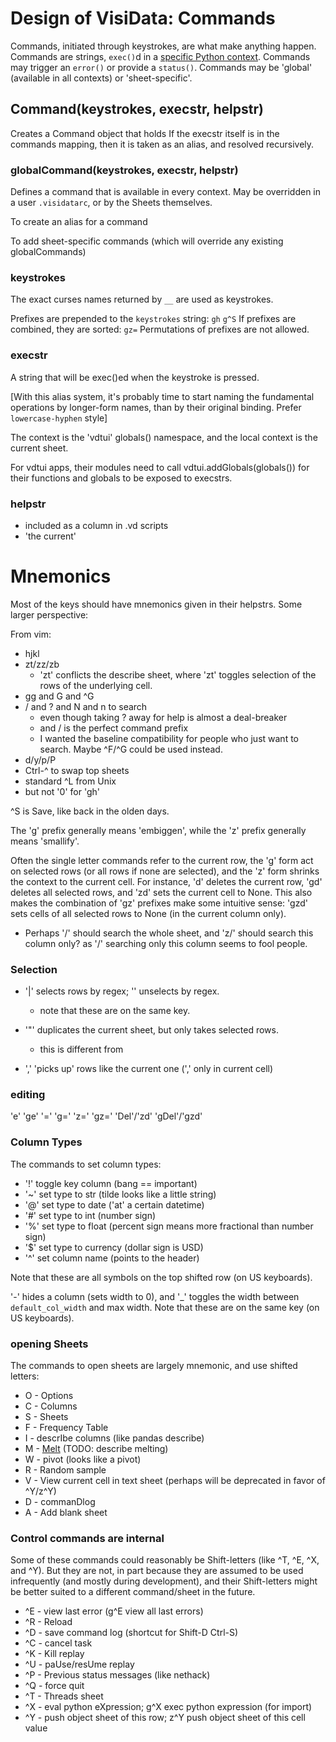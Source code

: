# Design of VisiData: Commands

Commands, initiated through keystrokes, are what make anything happen.
Commands are strings, `exec()`d in a [specific Python context](#python).
Commands may trigger an `error()` or provide a `status()`.
Commands may be 'global' (available in all contexts) or 'sheet-specific'.


## Command(keystrokes, execstr, helpstr)

Creates a Command object that holds 
If the execstr itself is in the commands mapping, then it is taken as an alias, and resolved recursively.
### globalCommand(keystrokes, execstr, helpstr)

Defines a command that is available in every context.  May be overridden in a user `.visidatarc`, or by the Sheets themselves.

To create an alias for a command


To add sheet-specific commands (which will override any existing globalCommands)

### keystrokes

The exact curses names returned by `__` are used as keystrokes.

Prefixes are prepended to the `keystrokes` string: `gh` `g^S`
If prefixes are combined, they are sorted:  `gz=`  Permutations of prefixes are not allowed.

### execstr

A string that will be exec()ed when the keystroke is pressed.

[With this alias system, it's probably time to start naming the fundamental operations by longer-form names, than by their original binding.  Prefer `lowercase-hyphen` style]

The context is the 'vdtui' globals() namespace, and the local context is the current sheet.

For vdtui apps, their modules need to call vdtui.addGlobals(globals()) for their functions and globals to be exposed to execstrs.

### helpstr

* included as a column in .vd scripts
* 'the current' 


# Mnemonics

Most of the keys should have mnemonics given in their helpstrs.
Some larger perspective:

From vim:
  - hjkl
  - zt/zz/zb
     - 'zt' conflicts the describe sheet, where 'zt' toggles selection of the rows of the underlying cell.
  - gg and G and ^G
  - / and ? and N and n to search
     - even though taking ? away for help is almost a deal-breaker
     - and / is the perfect command prefix
     - I wanted the baseline compatibility for people who just want to search.  Maybe ^F/^G could be used instead.
  - d/y/p/P
  - Ctrl-^ to swap top sheets
  - standard ^L from Unix
  - but not '0' for 'gh'

^S is Save, like back in the olden days.

The 'g' prefix generally means 'embiggen', while the 'z' prefix generally means 'smallify'.

Often the single letter commands refer to the current row, the 'g' form act on selected rows (or all rows if none are selected), and the 'z' form shrinks the context to the current cell.
For instance, 'd' deletes the current row, 'gd' deletes all selected rows, and 'zd' sets the current cell to None.
This also makes the combination of 'gz' prefixes make some intuitive sense: 'gzd' sets cells of all selected rows to None (in the current column only).

  - Perhaps '/' should search the whole sheet, and 'z/' should search this column only?
     as '/' searching only this column seems to fool people.

### Selection

- '|' selects rows by regex; '\' unselects by regex.
   - note that these are on the same key.

- '"' duplicates the current sheet, but only takes selected rows.
   - this is different from 

- ',' 'picks up' rows like the current one (',' only in current cell)

### editing

'e'
'ge'
'='
'g='
'z='
'gz='
'Del'/'zd'
'gDel'/'gzd'

### Column Types

The commands to set column types:

 - '!' toggle key column (bang == important)
 - '~' set type to str (tilde looks like a little string)
 - '@' set type to date ('at' a certain datetime)
 - '#' set type to int (number sign)
 - '%' set type to float (percent sign means more fractional than number sign)
 - '$' set type to currency (dollar sign is USD)
 - '^' set column name (points to the header)

Note that these are all symbols on the top shifted row (on US keyboards).

'-' hides a column (sets width to 0), and '\_' toggles the width between `default_col_width` and max width.  Note that these are on the same key (on US keyboards).

### opening Sheets

The commands to open sheets are largely mnemonic, and use shifted letters:

- O - Options
- C - Columns
- S - Sheets
- F - Frequency Table
- I - descrIbe columns (like pandas describe)
- M - [Melt]() (TODO: describe melting)
- W - pivot   (looks like a pivot)
- R - Random sample
- V - View current cell in text sheet (perhaps will be deprecated in favor of ^Y/z^Y)
- D - commanDlog
- A - Add blank sheet

###  Control commands are internal

Some of these commands could reasonably be Shift-letters (like ^T, ^E, ^X, and ^Y).
But they are not, in part because they are assumed to be used infrequently (and mostly during development), and their Shift-letters might be better suited to a different command/sheet in the future.

- ^E - view last error (g^E view all last errors)
- ^R - Reload
- ^D - save command log (shortcut for Shift-D Ctrl-S)
- ^C - cancel task
- ^K - Kill replay
- ^U - paUse/resUme replay
- ^P - Previous status messages (like nethack)
- ^Q - force quit
- ^T - Threads sheet
- ^X - eval python eXpression; g^X exec python expression (for import)
- ^Y - push object sheet of this row; z^Y push object sheet of this cell value

